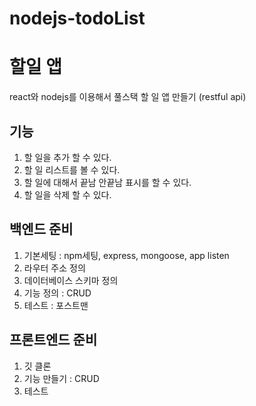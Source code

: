 # nodejs-todoList

# 할일 앱
react와 nodejs를 이용해서 풀스택 할 일 앱 만들기
(restful api)

## 기능
1. 할 일을 추가 할 수 있다.
2. 할 일 리스트를 볼 수 있다.
3. 할 일에 대해서 끝남 안끝남 표시를 할 수 있다.
4. 할 일을 삭제 할 수 있다.

## 백엔드 준비
1. 기본세팅 : npm세팅, express, mongoose, app listen
2. 라우터 주소 정의
3. 데이터베이스 스키마 정의
4. 기능 정의 : CRUD
5. 테스트 : 포스트맨

## 프론트엔드 준비
1. 깃 클론
2. 기능 만들기 : CRUD
3. 테스트
